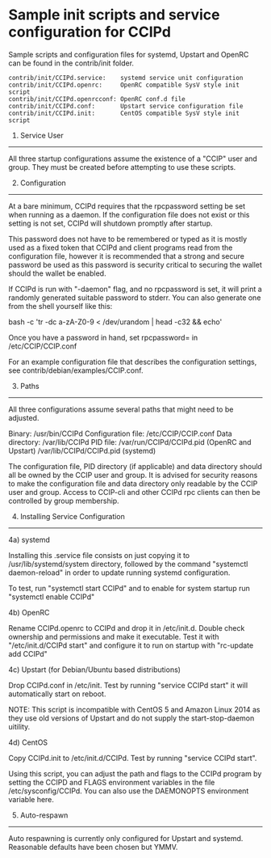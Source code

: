 Sample init scripts and service configuration for CCIPd
==========================================================

Sample scripts and configuration files for systemd, Upstart and OpenRC
can be found in the contrib/init folder.

    contrib/init/CCIPd.service:    systemd service unit configuration
    contrib/init/CCIPd.openrc:     OpenRC compatible SysV style init script
    contrib/init/CCIPd.openrcconf: OpenRC conf.d file
    contrib/init/CCIPd.conf:       Upstart service configuration file
    contrib/init/CCIPd.init:       CentOS compatible SysV style init script

1. Service User
---------------------------------

All three startup configurations assume the existence of a "CCIP" user
and group.  They must be created before attempting to use these scripts.

2. Configuration
---------------------------------

At a bare minimum, CCIPd requires that the rpcpassword setting be set
when running as a daemon.  If the configuration file does not exist or this
setting is not set, CCIPd will shutdown promptly after startup.

This password does not have to be remembered or typed as it is mostly used
as a fixed token that CCIPd and client programs read from the configuration
file, however it is recommended that a strong and secure password be used
as this password is security critical to securing the wallet should the
wallet be enabled.

If CCIPd is run with "-daemon" flag, and no rpcpassword is set, it will
print a randomly generated suitable password to stderr.  You can also
generate one from the shell yourself like this:

bash -c 'tr -dc a-zA-Z0-9 < /dev/urandom | head -c32 && echo'

Once you have a password in hand, set rpcpassword= in /etc/CCIP/CCIP.conf

For an example configuration file that describes the configuration settings,
see contrib/debian/examples/CCIP.conf.

3. Paths
---------------------------------

All three configurations assume several paths that might need to be adjusted.

Binary:              /usr/bin/CCIPd
Configuration file:  /etc/CCIP/CCIP.conf
Data directory:      /var/lib/CCIPd
PID file:            /var/run/CCIPd/CCIPd.pid (OpenRC and Upstart)
                     /var/lib/CCIPd/CCIPd.pid (systemd)

The configuration file, PID directory (if applicable) and data directory
should all be owned by the CCIP user and group.  It is advised for security
reasons to make the configuration file and data directory only readable by the
CCIP user and group.  Access to CCIP-cli and other CCIPd rpc clients
can then be controlled by group membership.

4. Installing Service Configuration
-----------------------------------

4a) systemd

Installing this .service file consists on just copying it to
/usr/lib/systemd/system directory, followed by the command
"systemctl daemon-reload" in order to update running systemd configuration.

To test, run "systemctl start CCIPd" and to enable for system startup run
"systemctl enable CCIPd"

4b) OpenRC

Rename CCIPd.openrc to CCIPd and drop it in /etc/init.d.  Double
check ownership and permissions and make it executable.  Test it with
"/etc/init.d/CCIPd start" and configure it to run on startup with
"rc-update add CCIPd"

4c) Upstart (for Debian/Ubuntu based distributions)

Drop CCIPd.conf in /etc/init.  Test by running "service CCIPd start"
it will automatically start on reboot.

NOTE: This script is incompatible with CentOS 5 and Amazon Linux 2014 as they
use old versions of Upstart and do not supply the start-stop-daemon uitility.

4d) CentOS

Copy CCIPd.init to /etc/init.d/CCIPd. Test by running "service CCIPd start".

Using this script, you can adjust the path and flags to the CCIPd program by
setting the CCIPD and FLAGS environment variables in the file
/etc/sysconfig/CCIPd. You can also use the DAEMONOPTS environment variable here.

5. Auto-respawn
-----------------------------------

Auto respawning is currently only configured for Upstart and systemd.
Reasonable defaults have been chosen but YMMV.
